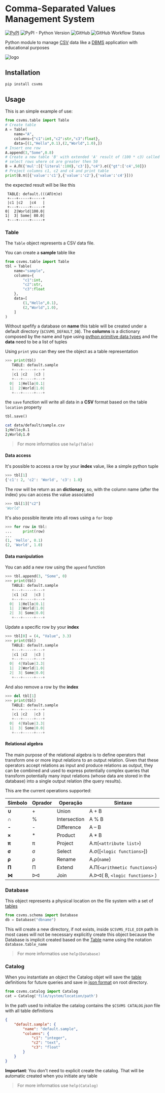 # **C**omma-**S**eparated **V**alues **M**anagement **S**ystem


[![PyPI](https://img.shields.io/pypi/v/csvms)](https://pypi.org/project/csvms/) 
![PyPI - Python Version](https://img.shields.io/pypi/pyversions/csvms) 
![GitHub](https://img.shields.io/github/license/Didone/csvms)
![GitHub Workflow Status](https://img.shields.io/github/workflow/status/Didone/csvms/Python%20package)

Python module to manage [CSV](https://en.wikipedia.org/wiki/Comma-separated_values) data like a [DBMS](https://en.wikipedia.org/wiki/Database#Database_management_system) application with educational purposes

![logo](https://raw.githubusercontent.com/Didone/0722-bootcamp-sql/main/img/logo.png)

## Installation

```bash
pip install csvms
```

## Usage

This is an simple example of use:

```python
from csvms.table import Table
# Create table
A = Table(
    name="A",
    columns={"c1":int,"c2":str,"c3":float},
    data=[(1,"Hello",0.1),(2,"World",1.0),])
# Insert one row
A.append(3,"Some",0.8)
# Create a new table 'B' with extended 'A' result of (100 * c3) called c4, and then 
# select rows where c4 are greater then 50
B = A.Π({'mul':[{'literal':100},'c3']},"c4").σ({"gt":['c4',50]})
# Project columns c1, c2 and c4 and print table
print(B.π([{'value':'c1'},{'value':'c2'},{'value':'c4'}]))
```

the expected result will be like this

```log
 TABLE: default.(((AΠ)π)σ)
 +---+-----+-----+
 |c1 |c2   |c4   |
 +---+-----+-----+
0|  2|World|100.0|
1|  3| Some| 80.0|
 +---+-----+-----+
```

### Table

The `Table` object represents a CSV data file.

You can create a **sample** table like

```python
from csvms.table import Table
tbl = Table(
    name="sample",
    columns={
        "c1":int,
        "c2":str,
        "c3":float
    },
    data=[
        (1,"Hello",0.1),
        (2,"World",1.0),
    ]
)
```

Without spefify a database on **name** this table will be created under a default directory (`$CSVMS_DEFAULT_DB`). The **columns** is a dictionary composed by the name and type using [python primitive data types](https://www.w3schools.com/python/python_datatypes.asp) and the **data** need to be a list of tuples

Using `print` you can they see the object as a table representation

```python
>>> print(tbl)
   TABLE: default.sample
   +---+-----+---+
   |c1 |c2   |c3 |
   +---+-----+---+
  0|  1|Hello|0.1|
  1|  2|World|1.0|
   +---+-----+---+
```

the `save` function will write all data in a **CSV** format based on the table `location` property

```python
tbl.save()
```

```bash
cat data/default/sample.csv
1;Hello;0.1
2;World;1.0
```

> For more informatios use `help(Table)`

#### Data access

It's possible to access a row by your **index** value, like a simple python tuple

```python
>>> tbl[1]
{'c1': 2, 'c2': 'World', 'c3': 1.0}
```

The row will be return as an **dictionary**, so, with the column name (after the index) you can access the value associated

```python
>>> tbl[1]["c2"]
'World'
```

It's also possible iterate into all rows using a `for` loop

```python
>>> for row in tbl:
...     print(row)
... 
(1, 'Hello', 0.1)
(2, 'World', 1.0)
```

#### Data manipulation

You can add a new row using the `append` function

```python
>>> tbl.append(3, "Some", 0)
>>> print(tbl)
   TABLE: default.sample
   +---+-----+---+
   |c1 |c2   |c3 |
   +---+-----+---+
  0|  1|Hello|0.1|
  1|  2|World|1.0|
  2|  3| Some|0.0|
   +---+-----+---+
```

Update a specific row by your **index**

```python
>>> tbl[0] = (4, "Value", 3.3)
>>> print(tbl)
   TABLE: default.sample
   +---+-----+---+
   |c1 |c2   |c3 |
   +---+-----+---+
  0|  4|Value|3.3|
  1|  2|World|1.0|
  2|  3| Some|0.0|
   +---+-----+---+
```

And also remove a row by the **index**

```python
>>> del tbl[1]
>>> print(tbl)
   TABLE: default.sample
   +---+-----+---+
   |c1 |c2   |c3 |
   +---+-----+---+
  0|  4|Value|3.3|
  1|  3| Some|0.0|
   +---+-----+---+
```

#### Relational algebra

The main purpose of the relational algebra is to define operators that transform one or more input relations to an output relation. Given that these operators accept relations as input and produce relations as output, they can be combined and used to express potentially complex queries that transform potentially many input relations (whose data are stored in the database) into a single output relation (the query results).

This are the current operations supported:

|Simbolo|Oprador |Operação |Sintaxe|
|---|--------|---------|-------|
|**∪**|+|Union|A + B|
|**∩**|%|Intersection|A % B|
|**-**|-|Difference|A – B|
|**×**|*|Product|A * B|
|**π**|π|Project|A.π(`<attribute list>`)|
|**σ**|σ|Select|A.σ([`<logic functions>`])|
|**ρ**|ρ|Rename|A.ρ(`name`)|
|**Π**|Π|Extend|A.Π(`<arithmetic functions>`)|
|**⋈**|ᐅᐊ|Join|A.ᐅᐊ( B, `<logic functions>` )|

### Database

This object represents a physical location on the file system with a set of [tables](#table)

```python
from csvms.schema import Database
db = Database("dbname")
```

This will create a new directory, if not exists, inside `$CSVMS_FILE_DIR` path
In most cases will not be necessary explicitly create this object because the Database is implicit created based on the [Table](#table) name using the notation `database.table_name`

> For more informatios use `help(Database)`

### Catalog

When you instantiate an object the Catalog objet will save the [table](#table) definitions for future queries and save in [json format](https://www.w3schools.com/whatis/whatis_json.asp) on root directory.

```python
from csvms.catalog import Catalog
cat = Catalog('file/system/location/path')
```

In the path used to initialize the catalog contains the `$CSVMS CATALOG` *json* file with all table definitions

```json
{
    "default.sample": {
        "name": "default.sample",
        "columns": {
            "c1": "integer",
            "c2": "text",
            "c3": "float"
        }
    }
}
```

**Important**: You don't need to explicit create the catalog. That will be automatic created when you initiate any table

> For more informatios use `help(Catalog)`
